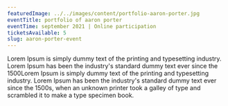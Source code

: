 ```yaml
---
featuredImage: ../../images/content/portfolio-aaron-porter.jpg
eventTitle: portfolio of aaron porter
eventTime: september 2021 | Online participation
ticketsAvailable: 5
slug: aaron-porter-event
---
```


Lorem Ipsum is simply dummy text of the printing and typesetting industry. Lorem Ipsum has been the industry's standard dummy text ever since the 1500Lorem Ipsum is simply dummy text of the printing and typesetting industry. Lorem Ipsum has been the industry's standard dummy text ever since the 1500s, when an unknown printer took a galley of type and scrambled it to make a type specimen book.